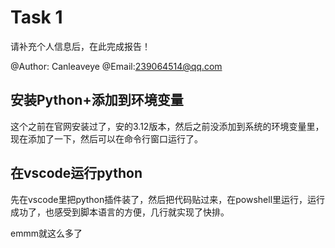 # Task 1

请补充个人信息后，在此完成报告！

@Author:  Canleaveye
@Email:239064514@qq.com
## 安装Python+添加到环境变量
这个之前在官网安装过了，安的3.12版本，然后之前没添加到系统的环境变量里，现在添加了一下，然后可以在命令行窗口运行了。
## 在vscode运行python
先在vscode里把python插件装了，然后把代码贴过来，在powshell里运行，运行成功了，也感受到脚本语言的方便，几行就实现了快排。

emmm就这么多了
